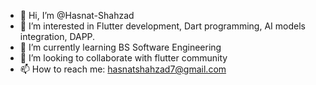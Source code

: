 - 👋 Hi, I’m @Hasnat-Shahzad
- 👀 I’m interested in Flutter development, Dart programming, AI models integration, DAPP. 
- 🌱 I’m currently learning BS Software Engineering
- 💞️ I’m looking to collaborate with flutter community
- 📫 How to reach me: hasnatshahzad7@gmail.com

<!---
Hasnat-Shahzad/Hasnat-Shahzad is a ✨ special ✨ repository because its `README.md` (this file) appears on your GitHub profile.
You can click the Preview link to take a look at your changes.
--->
